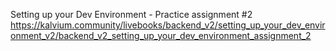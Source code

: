 Setting up your Dev Environment - Practice assignment #2
https://kalvium.community/livebooks/backend_v2/setting_up_your_dev_environment_v2/backend_v2_setting_up_your_dev_environment_assignment_2
